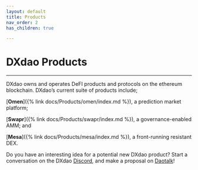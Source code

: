 ```yaml
---
layout: default
title: Products
nav_order: 2
has_children: true

---
```


# DXdao Products

___

DXdao owns and operates DeFI products and protocols on the ethereum blockchain. DXdao’s current suite of products include; 

[**Omen**]({% link docs/Products/omen/index.md %}), a prediction market platform; 

[**Swapr**]({% link docs/Products/swapr/index.md %}), a governance-enabled AMM; and 

[**Mesa**]({% link docs/Products/mesa/index.md %}), a front-running resistant DEX.

Do you have an interesting idea for a potential new DXdao product? Start a conversation on the DXdao [Discord](https://discord.gg/4QXEJQkvHH), and make a proposal on [Daotalk](https://daotalk.org/c/dx-dao/15)!